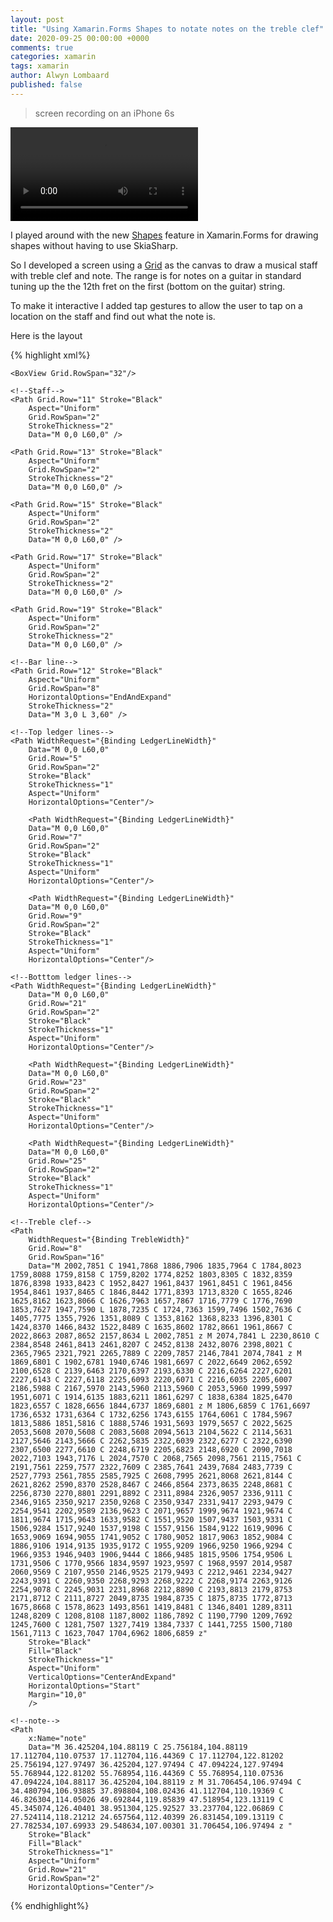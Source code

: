 ```yaml
---
layout: post
title: "Using Xamarin.Forms Shapes to notate notes on the treble clef"
date: 2020-09-25 00:00:00 +0000
comments: true
categories: xamarin
tags: xamarin
author: Alwyn Lombaard
published: false
---
```


>screen recording on an iPhone 6s
<video width="300" controls>
   <source src="/video/guitarnotes1.mov" type="video/mp4">
</video> 



I played around with the new [Shapes](https://docs.microsoft.com/en-us/xamarin/xamarin-forms/user-interface/shapes/) feature in Xamarin.Forms for drawing shapes without having to use SkiaSharp.

So I developed a screen using a [Grid](https://docs.microsoft.com/en-us/xamarin/xamarin-forms/user-interface/layouts/grid) as the canvas to draw a musical staff with treble clef and note. The range is for notes on a guitar in standard tuning up the the 12th fret on the first (bottom on the guitar) string. 

To make it interactive I added tap gestures to allow the user to tap on a location on the staff and find out what the note is.

Here is the layout

{% highlight xml%}
<Grid Grid.Row="1" Grid.Column="1"
        VerticalOptions="StartAndExpand"
        x:Name="canvas"
        HeightRequest="300"
        WidthRequest="250"
        RowSpacing="0"
        ColumnSpacing="0">

    <BoxView Grid.RowSpan="32"/>

    <!--Staff-->
    <Path Grid.Row="11" Stroke="Black"
        Aspect="Uniform"
        Grid.RowSpan="2"
        StrokeThickness="2"
        Data="M 0,0 L60,0" />

    <Path Grid.Row="13" Stroke="Black"
        Aspect="Uniform"
        Grid.RowSpan="2"
        StrokeThickness="2"
        Data="M 0,0 L60,0" />

    <Path Grid.Row="15" Stroke="Black"
        Aspect="Uniform"
        Grid.RowSpan="2"
        StrokeThickness="2"
        Data="M 0,0 L60,0" />

    <Path Grid.Row="17" Stroke="Black"
        Aspect="Uniform"
        Grid.RowSpan="2"
        StrokeThickness="2"
        Data="M 0,0 L60,0" />

    <Path Grid.Row="19" Stroke="Black"
        Aspect="Uniform"
        Grid.RowSpan="2"
        StrokeThickness="2"
        Data="M 0,0 L60,0" />

    <!--Bar line-->
    <Path Grid.Row="12" Stroke="Black"
        Aspect="Uniform"
        Grid.RowSpan="8"
        HorizontalOptions="EndAndExpand"
        StrokeThickness="2"
        Data="M 3,0 L 3,60" />

    <!--Top ledger lines-->
    <Path WidthRequest="{Binding LedgerLineWidth}"
        Data="M 0,0 L60,0"
        Grid.Row="5"
        Grid.RowSpan="2"
        Stroke="Black"
        StrokeThickness="1"
        Aspect="Uniform"
        HorizontalOptions="Center"/>
    
        <Path WidthRequest="{Binding LedgerLineWidth}"
        Data="M 0,0 L60,0"
        Grid.Row="7"
        Grid.RowSpan="2"
        Stroke="Black"
        StrokeThickness="1"
        Aspect="Uniform"
        HorizontalOptions="Center"/>

        <Path WidthRequest="{Binding LedgerLineWidth}"
        Data="M 0,0 L60,0"
        Grid.Row="9"
        Grid.RowSpan="2"
        Stroke="Black"
        StrokeThickness="1"
        Aspect="Uniform"
        HorizontalOptions="Center"/>

    <!--Botttom ledger lines-->
    <Path WidthRequest="{Binding LedgerLineWidth}"
        Data="M 0,0 L60,0"
        Grid.Row="21"
        Grid.RowSpan="2"
        Stroke="Black"
        StrokeThickness="1"
        Aspect="Uniform"
        HorizontalOptions="Center"/>

        <Path WidthRequest="{Binding LedgerLineWidth}"
        Data="M 0,0 L60,0"
        Grid.Row="23"
        Grid.RowSpan="2"
        Stroke="Black"
        StrokeThickness="1"
        Aspect="Uniform"
        HorizontalOptions="Center"/>

        <Path WidthRequest="{Binding LedgerLineWidth}"
        Data="M 0,0 L60,0"
        Grid.Row="25"
        Grid.RowSpan="2"
        Stroke="Black"
        StrokeThickness="1"
        Aspect="Uniform"
        HorizontalOptions="Center"/>

    <!--Treble clef-->
    <Path
        WidthRequest="{Binding TrebleWidth}"
        Grid.Row="8"
        Grid.RowSpan="16"
        Data="M 2002,7851 C 1941,7868 1886,7906 1835,7964 C 1784,8023 1759,8088 1759,8158 C 1759,8202 1774,8252 1803,8305 C 1832,8359 1876,8398 1933,8423 C 1952,8427 1961,8437 1961,8451 C 1961,8456 1954,8461 1937,8465 C 1846,8442 1771,8393 1713,8320 C 1655,8246 1625,8162 1623,8066 C 1626,7963 1657,7867 1716,7779 C 1776,7690 1853,7627 1947,7590 L 1878,7235 C 1724,7363 1599,7496 1502,7636 C 1405,7775 1355,7926 1351,8089 C 1353,8162 1368,8233 1396,8301 C 1424,8370 1466,8432 1522,8489 C 1635,8602 1782,8661 1961,8667 C 2022,8663 2087,8652 2157,8634 L 2002,7851 z M 2074,7841 L 2230,8610 C 2384,8548 2461,8413 2461,8207 C 2452,8138 2432,8076 2398,8021 C 2365,7965 2321,7921 2265,7889 C 2209,7857 2146,7841 2074,7841 z M 1869,6801 C 1902,6781 1940,6746 1981,6697 C 2022,6649 2062,6592 2100,6528 C 2139,6463 2170,6397 2193,6330 C 2216,6264 2227,6201 2227,6143 C 2227,6118 2225,6093 2220,6071 C 2216,6035 2205,6007 2186,5988 C 2167,5970 2143,5960 2113,5960 C 2053,5960 1999,5997 1951,6071 C 1914,6135 1883,6211 1861,6297 C 1838,6384 1825,6470 1823,6557 C 1828,6656 1844,6737 1869,6801 z M 1806,6859 C 1761,6697 1736,6532 1731,6364 C 1732,6256 1743,6155 1764,6061 C 1784,5967 1813,5886 1851,5816 C 1888,5746 1931,5693 1979,5657 C 2022,5625 2053,5608 2070,5608 C 2083,5608 2094,5613 2104,5622 C 2114,5631 2127,5646 2143,5666 C 2262,5835 2322,6039 2322,6277 C 2322,6390 2307,6500 2277,6610 C 2248,6719 2205,6823 2148,6920 C 2090,7018 2022,7103 1943,7176 L 2024,7570 C 2068,7565 2098,7561 2115,7561 C 2191,7561 2259,7577 2322,7609 C 2385,7641 2439,7684 2483,7739 C 2527,7793 2561,7855 2585,7925 C 2608,7995 2621,8068 2621,8144 C 2621,8262 2590,8370 2528,8467 C 2466,8564 2373,8635 2248,8681 C 2256,8730 2270,8801 2291,8892 C 2311,8984 2326,9057 2336,9111 C 2346,9165 2350,9217 2350,9268 C 2350,9347 2331,9417 2293,9479 C 2254,9541 2202,9589 2136,9623 C 2071,9657 1999,9674 1921,9674 C 1811,9674 1715,9643 1633,9582 C 1551,9520 1507,9437 1503,9331 C 1506,9284 1517,9240 1537,9198 C 1557,9156 1584,9122 1619,9096 C 1653,9069 1694,9055 1741,9052 C 1780,9052 1817,9063 1852,9084 C 1886,9106 1914,9135 1935,9172 C 1955,9209 1966,9250 1966,9294 C 1966,9353 1946,9403 1906,9444 C 1866,9485 1815,9506 1754,9506 L 1731,9506 C 1770,9566 1834,9597 1923,9597 C 1968,9597 2014,9587 2060,9569 C 2107,9550 2146,9525 2179,9493 C 2212,9461 2234,9427 2243,9391 C 2260,9350 2268,9293 2268,9222 C 2268,9174 2263,9126 2254,9078 C 2245,9031 2231,8968 2212,8890 C 2193,8813 2179,8753 2171,8712 C 2111,8727 2049,8735 1984,8735 C 1875,8735 1772,8713 1675,8668 C 1578,8623 1493,8561 1419,8481 C 1346,8401 1289,8311 1248,8209 C 1208,8108 1187,8002 1186,7892 C 1190,7790 1209,7692 1245,7600 C 1281,7507 1327,7419 1384,7337 C 1441,7255 1500,7180 1561,7113 C 1623,7047 1704,6962 1806,6859 z"
        Stroke="Black"
        Fill="Black"
        StrokeThickness="1"
        Aspect="Uniform"
        VerticalOptions="CenterAndExpand"
        HorizontalOptions="Start"
        Margin="10,0"
        />

    <!--note-->
    <Path
        x:Name="note"
        Data="M 36.425204,104.88119 C 25.756184,104.88119 17.112704,110.07537 17.112704,116.44369 C 17.112704,122.81202 25.756194,127.97497 36.425204,127.97494 C 47.094224,127.97494 55.768944,122.81202 55.768954,116.44369 C 55.768954,110.07536 47.094224,104.88117 36.425204,104.88119 z M 31.706454,106.97494 C 34.480794,106.93885 37.898804,108.02436 41.112704,110.19369 C 46.826304,114.05026 49.692844,119.85839 47.518954,123.13119 C 45.345074,126.40401 38.951304,125.92527 33.237704,122.06869 C 27.524114,118.21212 24.657564,112.40399 26.831454,109.13119 C 27.782534,107.69933 29.548634,107.00301 31.706454,106.97494 z "
        Stroke="Black"
        Fill="Black"
        StrokeThickness="1"
        Aspect="Uniform"
        Grid.Row="21"
        Grid.RowSpan="2"
        HorizontalOptions="Center"/>
</Grid>
{% endhighlight%}